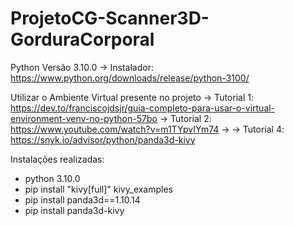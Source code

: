 # ProjetoCG-Scanner3D-GorduraCorporal

Python Versão 3.10.0
-> Instalador: https://www.python.org/downloads/release/python-3100/


Utilizar o Ambiente Virtual presente no projeto
-> Tutorial 1: https://dev.to/franciscojdsjr/guia-completo-para-usar-o-virtual-environment-venv-no-python-57bo
-> Tutorial 2: https://www.youtube.com/watch?v=m1TYpvIYm74
->
-> Tutorial 4: https://snyk.io/advisor/python/panda3d-kivy


Instalações realizadas:
- python 3.10.0
- pip install "kivy[full]" kivy_examples
- pip install panda3d==1.10.14
- pip install panda3d-kivy